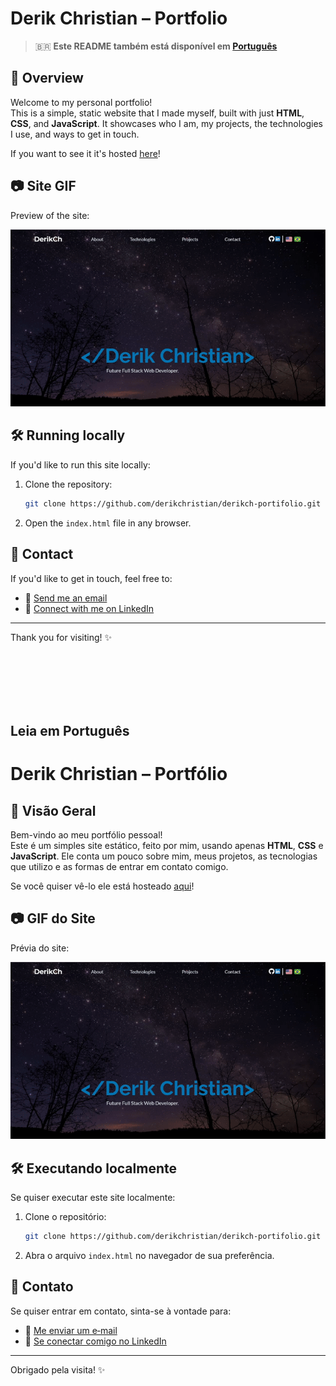 # Derik Christian – Portfolio

> 🇧🇷 **Este README também está disponível em [Português](#leia-em-português)**

## 🌟 Overview

Welcome to my personal portfolio!  
This is a simple, static website that I made myself, built with just **HTML**, **CSS**, and **JavaScript**. It showcases who I am, my projects, the technologies I use, and ways to get in touch.

If you want to see it it's hosted [here](https://derikchristian.github.io/derikch-portifolio/)!

## 📷 Site GIF

Preview of the site:

![GIF](/images/site-gif.gif)

## 🛠️ Running locally

If you'd like to run this site locally:

1. Clone the repository:
    ```bash
    git clone https://github.com/derikchristian/derikch-portifolio.git
    ```
2. Open the `index.html` file in any browser.

## 👥 Contact

If you'd like to get in touch, feel free to:
- 📧 [Send me an email](mailto:SDerikch@hotmail.com)  
- 👔 [Connect with me on LinkedIn](https://www.linkedin.com/in/derik-christian-leite-dos-santos-ba89b529b/)

---

Thank you for visiting! ✨



<br /><br /><br /><br /><br />



## Leia em Português

# Derik Christian – Portfólio

## 🌟 Visão Geral
Bem-vindo ao meu portfólio pessoal!  
Este é um simples site estático, feito por mim, usando apenas **HTML**, **CSS** e **JavaScript**. Ele conta um pouco sobre mim, meus projetos, as tecnologias que utilizo e as formas de entrar em contato comigo.

Se você quiser vê-lo ele está hosteado [aqui](https://derikchristian.github.io/derikch-portifolio/)!

## 📷 GIF do Site

Prévia do site:

![GIF](/images/site-gif.gif)

## 🛠️ Executando localmente
Se quiser executar este site localmente:

1. Clone o repositório:
    ```bash
    git clone https://github.com/derikchristian/derikch-portifolio.git
    ```
2. Abra o arquivo `index.html` no navegador de sua preferência.

## 👥 Contato
Se quiser entrar em contato, sinta-se à vontade para:
- 📧 [Me enviar um e‑mail](mailto:SDerikch@hotmail.com)  
- 👔 [Se conectar comigo no LinkedIn](https://www.linkedin.com/in/derik-christian-leite-dos-santos-ba89b529b/)

---

Obrigado pela visita! ✨

